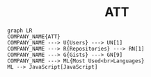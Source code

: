 <h1 align="center">ATT</h1>

```mermaid
graph LR
COMPANY_NAME{ATT}
COMPANY_NAME ---> U{Users} ---> UN[1]
COMPANY_NAME ---> R{Repositories} ---> RN[1]
COMPANY_NAME ---> G{Gists} ---> GN[9]
COMPANY_NAME ---> ML{Most Used<br>Languages}
ML --> JavaScript[JavaScript]
```
